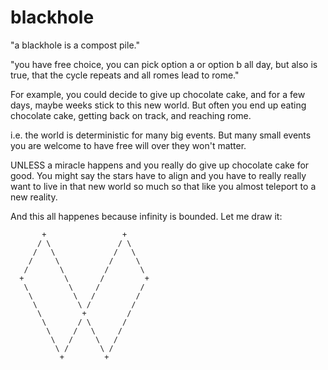 # blackhole

"a blackhole is a compost pile."

"you have free choice, you can pick option a or option b all day, but also is true, that the cycle repeats and all romes lead to rome."

For example, you could decide to give up chocolate cake, and for a few days, maybe weeks stick to this new world. But often you end up eating chocolate cake, getting back on track, and reaching rome.

i.e. the world is deterministic for many big events. But many small events you are welcome to have free will over they won't matter.

UNLESS a miracle happens and you really do give up chocolate cake for good. You might say the stars have to align and you have to really really want to live in that new world so much so that like you almost teleport to a new reality.

And this all happenes because infinity is bounded. Let me draw it:

           +                 +
          / \               / \
         /   \             /   \
        /     \           /     \
       /       \         /       \
      +         \       /         +
       \         \     /         /  
        \         \   /         /  
         \         \ /         /  
          \         +         /
           \       / \       /
            \     /   \     /
             \   /     \   /
              \ /       \ /
               +         +
